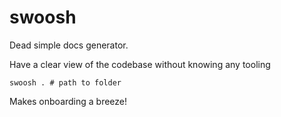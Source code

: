 # swoosh
Dead simple docs generator.

Have a clear view of the codebase without knowing any tooling

```
swoosh . # path to folder
```

Makes onboarding a breeze!
